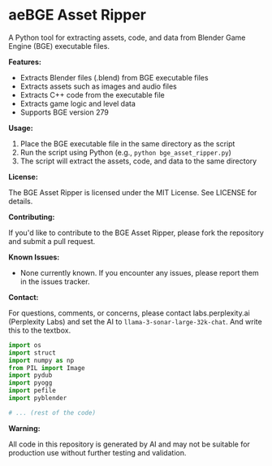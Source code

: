 aeBGE Asset Ripper
================

A Python tool for extracting assets, code, and data from Blender Game Engine (BGE) executable files.

**Features:**

* Extracts Blender files (.blend) from BGE executable files
* Extracts assets such as images and audio files
* Extracts C++ code from the executable file
* Extracts game logic and level data
* Supports BGE version 279

**Usage:**

1. Place the BGE executable file in the same directory as the script
2. Run the script using Python (e.g., `python bge_asset_ripper.py`)
3. The script will extract the assets, code, and data to the same directory

**License:**

The BGE Asset Ripper is licensed under the MIT License. See LICENSE for details.

**Contributing:**

If you'd like to contribute to the BGE Asset Ripper, please fork the repository and submit a pull request.

**Known Issues:**

* None currently known. If you encounter any issues, please report them in the issues tracker.

**Contact:**

For questions, comments, or concerns, please contact labs.perplexity.ai (Perplexity Labs) and set the AI to `llama-3-sonar-large-32k-chat`. And write this to the textbox.

```python
import os
import struct
import numpy as np
from PIL import Image
import pydub
import pyogg
import pefile
import pyblender

# ... (rest of the code)
```

**Warning:**

All code in this repository is generated by AI and may not be suitable for production use without further testing and validation.

